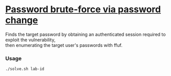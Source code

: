 # [Password brute-force via password change](https://portswigger.net/web-security/authentication/other-mechanisms/lab-password-brute-force-via-password-change)

Finds the target password by obtaining an authenticated session required to exploit the vulnerability,\
then enumerating the target user's passwords with ffuf.

### Usage

`./solve.sh lab-id`